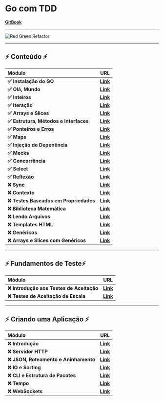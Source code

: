 # Go com TDD

[**GitBook**](https://quii.gitbook.io/learn-go-with-tests)

___

![Red Green Refactor](https://3903010379-files.gitbook.io/~/files/v0/b/gitbook-x-prod.appspot.com/o/spaces%2F-L9Tqx5WSaiE4u24Pk05-2910905616%2Fuploads%2Fgit-blob-cad524fa8cb34476d131615dfd4861f9aa63a7c4%2Fred-green-blue-gophers-smaller.png?alt=media)

___

## ⚡️ Conteúdo ⚡️
|                  Módulo                  |                                                         URL                                                         |
|:-----------------------------------------|---------------------------------------------------------------------------------------------------------------------|
| **✅ Instalação do GO**                 | [**Link**](https://quii.gitbook.io/learn-go-with-tests/go-fundamentals/install-go)                |
| **✅ Olá, Mundo**                       | [**Link**](https://quii.gitbook.io/learn-go-with-tests/go-fundamentals/hello-world)                       |
| **✅ Inteiros**                         | [**Link**](https://quii.gitbook.io/learn-go-with-tests/go-fundamentals/integers)                        |
| **✅ Iteração**                         | [**Link**](https://quii.gitbook.io/learn-go-with-tests/go-fundamentals/iteration)                        |
| **✅ Arrays e Slices**                  | [**Link**](https://quii.gitbook.io/learn-go-with-tests/go-fundamentals/arrays-and-slices)                 |
| **✅ Estrutura, Métodos e Interfaces**  | [**Link**](https://quii.gitbook.io/learn-go-with-tests/go-fundamentals/structs-methods-and-interfaces) |
| **✅ Ponteiros e Erros**                | [**Link**](https://quii.gitbook.io/learn-go-with-tests/go-fundamentals/pointers-and-errors)               |
| **✅ Maps**                             | [**Link**](https://quii.gitbook.io/learn-go-with-tests/go-fundamentals/maps)                            |
| **✅ Injeção de Depenência**            | [**Link**](https://quii.gitbook.io/learn-go-with-tests/go-fundamentals/dependency-injection)          |
| **✅ Mocks**                            | [**Link**](https://quii.gitbook.io/learn-go-with-tests/go-fundamentals/mocking)                           |
| **✅ Concorrência**                     | [**Link**](https://quii.gitbook.io/learn-go-with-tests/go-fundamentals/concurrency)                    |
| **✅ Select**                           | [**Link**](https://quii.gitbook.io/learn-go-with-tests/go-fundamentals/select)                          |
| **✅ Reflexão**                         | [**Link**](https://quii.gitbook.io/learn-go-with-tests/go-fundamentals/reflection)                      |
| **❌ Sync**                             | [**Link**](https://quii.gitbook.io/learn-go-with-tests/go-fundamentals/sync)                            |
| **❌ Contexto**                         | [**Link**](https://quii.gitbook.io/learn-go-with-tests/go-fundamentals/context)                        |
| **❌ Testes Baseados em Propriedades**  | [**Link**](https://quii.gitbook.io/learn-go-with-tests/go-fundamentals/roman-numerals)                 |
| **❌ Biblioteca Matemática**                         | [**Link**](https://quii.gitbook.io/learn-go-with-tests/go-fundamentals/math)                        |
| **❌ Lendo Arquivos**                         | [**Link**](https://quii.gitbook.io/learn-go-with-tests/go-fundamentals/reading-files)                        |
| **❌ Templates HTML**                         | [**Link**](https://quii.gitbook.io/learn-go-with-tests/go-fundamentals/html-templates)                        |
| **❌ Genéricos**                         | [**Link**](https://quii.gitbook.io/learn-go-with-tests/go-fundamentals/generics)                        |
| **❌ Arrays e Slices com Genéricos**                         | [**Link**](https://quii.gitbook.io/learn-go-with-tests/go-fundamentals/revisiting-arrays-and-slices-with-generics)                        |

___

## ⚡️ Fundamentos de Teste⚡️
|                 Módulo                 |                                                URL                                                |
|:---------------------------------------|---------------------------------------------------------------------------------------------------|
| **❌ Introdução aos Testes de Aceitação**                     | [**Link**](https://quii.gitbook.io/learn-go-with-tests/testing-fundamentals/intro-to-acceptance-tests)       |
| **❌ Testes de Aceitação de Escala**                  | [**Link**](https://quii.gitbook.io/learn-go-with-tests/testing-fundamentals/scaling-acceptance-tests)    |

___

## ⚡️ Criando uma Aplicação ⚡️
|                 Módulo                 |                                                URL                                                |
|:---------------------------------------|---------------------------------------------------------------------------------------------------|
| **❌ Introdução**                     | [**Link**](https://quii.gitbook.io/learn-go-with-tests/build-an-application/app-intro)       |
| **❌ Servidor HTTP**                  | [**Link**](https://quii.gitbook.io/learn-go-with-tests/build-an-application/http-server)    |
| **❌ JSON, Roteamento e Aninhamento** | [**Link**](https://quii.gitbook.io/learn-go-with-tests/build-an-application/json)             |
| **❌ IO e Sorting**                   | [**Link**](https://quii.gitbook.io/learn-go-with-tests/build-an-application/io)               |
| **❌ CLI e Estrutura de Pacotes**     | [**Link**](https://quii.gitbook.io/learn-go-with-tests/build-an-application/command-line) |
| **❌ Tempo**                          | [**Link**](https://quii.gitbook.io/learn-go-with-tests/build-an-application/time)             |
| **❌ WebSockets**                     | [**Link**](https://quii.gitbook.io/learn-go-with-tests/build-an-application/websockets)       |
